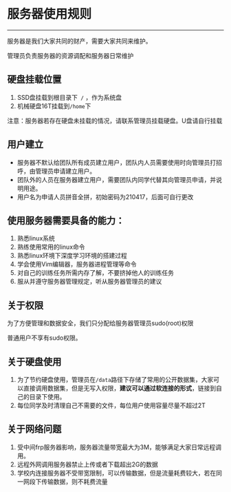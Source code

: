 # 服务器使用规则
---

服务器是我们大家共同的财产，需要大家共同来维护。

管理员负责服务器的资源调配和服务器日常维护

## 硬盘挂载位置

1. SSD盘挂载到根目录下` /` ，作为系统盘
2. 机械硬盘16T挂载到`/home`下

注意：服务器若存在硬盘未挂载的情况，请联系管理员挂载硬盘。U盘请自行挂载

## 用户建立

- 服务器不默认给团队所有成员建立用户，团队内人员需要使用时向管理员打招呼，由管理员申请建立用户。
- 团队外的人员在服务器建立用户，需要团队内同学代替其向管理员申请，并说明用途。
- 用户名为申请人员拼音全拼，初始密码为210417，后面可自行更改

## 使用服务器需要具备的能力：

1. 熟悉linux系统
2. 熟练使用常用的linux命令
3. 熟悉linux环境下深度学习环境的搭建过程
4. 学会使用Vim编辑器，服务器进程管理等命令
5. 对自己的训练任务所需内存了解，不要挤掉他人的训练任务
6. 服从并遵守服务器管理规定，听从服务器管理员的建议

## 关于权限

为了方便管理和数据安全，我们只分配给服务器管理员sudo(root)权限

普通用户不享有sudo权限。

## 关于硬盘使用

1. 为了节约硬盘使用，管理员在`/data`路径下存储了常用的公开数据集，大家可以直接调用数据集，但是无写入权限，**建议可以通过软连接的形式**，链接到自己的目录下使用。
2. 每位同学及时清理自己不需要的文件，每位用户使用容量尽量不超过2T

## 关于网络问题

1. 受中间frp服务器影响，服务器流量带宽最大为3M，能够满足大家日常远程调用。
2. 远程外网调用服务器禁止上传或者下载超出2G的数据
3. 学校内连接服务器不受带宽限制，可以传输数据，但是流量耗费较大，若在同一网段下传输数据，则不耗费流量
